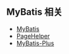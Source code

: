 ## MyBatis 相关
- [MyBatis](MyBatis.md)
- [PageHelper](PageHelper.md)
- [MyBatis-Plus](MyBatis-Plus.md)